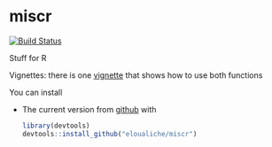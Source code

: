 miscr
======

[![Build Status](https://travis-ci.org/eloualiche/miscr.svg?branch=master)](https://travis-ci.org/eloualiche/miscr)

Stuff for R

Vignettes: there is one [vignette](./vignettes/examples.Rmd) that shows how to use both functions

You can install 
-  The current version from [github](https://github.mit.edu/eloualiche/miscr) with

	```R
	library(devtools)
	devtools::install_github("eloualiche/miscr")
	```



